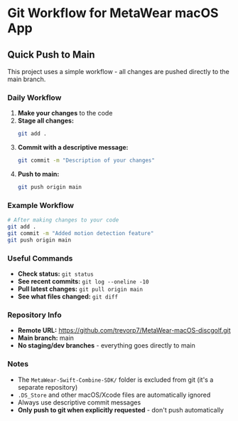 # Git Workflow for MetaWear macOS App

## Quick Push to Main

This project uses a simple workflow - all changes are pushed directly to the main branch.

### Daily Workflow

1. **Make your changes** to the code
2. **Stage all changes:**
   ```bash
   git add .
   ```
3. **Commit with a descriptive message:**
   ```bash
   git commit -m "Description of your changes"
   ```
4. **Push to main:**
   ```bash
   git push origin main
   ```

### Example Workflow

```bash
# After making changes to your code
git add .
git commit -m "Added motion detection feature"
git push origin main
```

### Useful Commands

- **Check status:** `git status`
- **See recent commits:** `git log --oneline -10`
- **Pull latest changes:** `git pull origin main`
- **See what files changed:** `git diff`

### Repository Info

- **Remote URL:** https://github.com/trevorp7/MetaWear-macOS-discgolf.git
- **Main branch:** main
- **No staging/dev branches** - everything goes directly to main

### Notes

- The `MetaWear-Swift-Combine-SDK/` folder is excluded from git (it's a separate repository)
- `.DS_Store` and other macOS/Xcode files are automatically ignored
- Always use descriptive commit messages
- **Only push to git when explicitly requested** - don't push automatically
